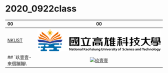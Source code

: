 # 2020_0922class

|     00      |     00     |
|:----|:----:|
|[NKUST](https://www.nkust.edu.tw/)|![NKUST](Nkust.png "第一校區")|
| ## `玖壹壹-來個蹦蹦\‭ | [![玖壹壹](https://img.youtube.com/vi/R2V9sHAlLuQ/0.jpg)](https://www.youtube.com/watch?v=R2V9sHAlLuQ)|


####
#####
###### 
